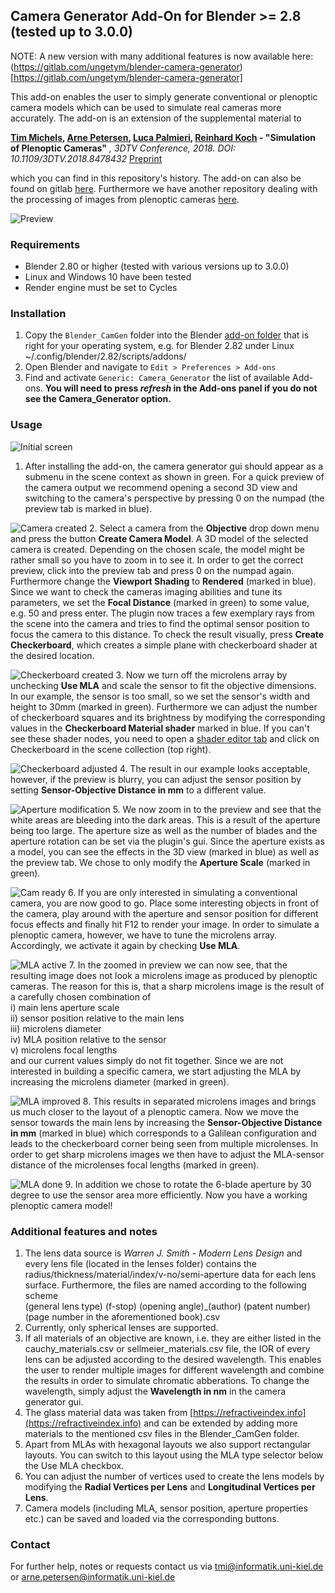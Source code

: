## Camera Generator Add-On for Blender >= 2.8 (tested up to 3.0.0)

NOTE: A new version with many additional features is now available here: (https://gitlab.com/ungetym/blender-camera-generator)[https://gitlab.com/ungetym/blender-camera-generator]

This add-on enables the user to simply generate conventional or plenoptic camera models which can be used to simulate real cameras more accurately.
The add-on is an extension of the supplemental material to

**[Tim Michels](https://www.mip.informatik.uni-kiel.de/en/team/tim-michels-m-sc), [Arne Petersen](https://www.mip.informatik.uni-kiel.de/en/team/dr-ing-arne-petersen), [Luca Palmieri](https://www.mip.informatik.uni-kiel.de/en/team/luca-palmieri-m-sc), [Reinhard Koch](https://www.mip.informatik.uni-kiel.de/en/team/prof.-dr.-ing.-reinhard-koch) - "Simulation of Plenoptic Cameras"** *, 3DTV Conference, 2018. DOI: 10.1109/3DTV.2018.8478432* [Preprint](http://data.mip.informatik.uni-kiel.de:555/wwwadmin/Publica/2018/2018_Michels_Simulation%20of%20Plenoptic%20Cameras.pdf)

which you can find in this repository's history. The add-on can also be found on gitlab [here](https://gitlab.com/ungetym/blender-camgen). Furthermore we have another repository dealing with the processing of images from plenoptic cameras [here](https://github.com/Arne-Petersen/PlenopticImageProcessing).

![Preview](https://raw.githubusercontent.com/Arne-Petersen/Plenoptic-Simulation/master/images/preview.jpeg "Preview")

### Requirements

+ Blender 2.80 or higher (tested with various versions up to 3.0.0)
+ Linux and Windows 10 have been tested
+ Render engine must be set to Cycles

### Installation

  1. Copy the `Blender_CamGen` folder into the Blender [add-on folder](https://docs.blender.org/manual/en/latest/advanced/blender_directory_layout.html#platform-dependent-paths) that is right for your operating system, e.g. for Blender 2.82 under Linux ~/.config/blender/2.82/scripts/addons/
  2. Open Blender and navigate to `Edit > Preferences > Add-ons`
  3. Find and activate `Generic: Camera_Generator` the list of available Add-ons. **You will need to press *refresh* in the Add-ons panel if you do not see the Camera_Generator option.**

### Usage

![Initial screen](https://raw.githubusercontent.com/Arne-Petersen/Plenoptic-Simulation/master/images/0.jpg "Initial screen")
1. After installing the add-on, the camera generator gui should appear as a submenu in the scene context as shown in green. 
For a quick preview of the camera output we recommend opening a second 3D view and switching to the camera's perspective by pressing 0 on the numpad (the preview tab is marked in blue).

![Camera created](https://raw.githubusercontent.com/Arne-Petersen/Plenoptic-Simulation/master/images/1.jpg "Camera created")
2. Select a camera from the **Objective** drop down menu and press the button **Create Camera Model**. 
A 3D model of the selected camera is created. Depending on the chosen scale, the model might be rather small so you have to zoom in to see it.
In order to get the correct preview, click into the preview tab and press 0 on the numpad again. 
Furthermore change the **Viewport Shading** to **Rendered** (marked in blue).
Since we want to check the cameras imaging abilities and tune its parameters, we set the **Focal Distance** (marked in green) to some value, e.g. 50 and press enter. 
The plugin now traces a few exemplary rays from the scene into the camera and tries to find the optimal sensor position to focus the camera to this distance.
To check the result visually, press **Create Checkerboard**, which creates a simple plane with checkerboard shader at the desired location.

![Checkerboard created](https://raw.githubusercontent.com/Arne-Petersen/Plenoptic-Simulation/master/images/2.jpg "Checkerboard created")
3. Now we turn off the microlens array by unchecking **Use MLA** and scale the sensor to fit the objective dimensions. 
In our example, the sensor is too small, so we set the sensor's width and height to 30mm (marked in green).
Furthermore we can adjust the number of checkerboard squares and its brightness by modifying the corresponding values in the **Checkerboard Material shader** marked in blue. 
If you can't see these shader nodes, you need to open a [shader editor tab](https://docs.blender.org/manual/en/latest/editors/shader_editor/index.html) and click on Checkerboard in the scene collection (top right).

![Checkerboard adjusted](https://raw.githubusercontent.com/Arne-Petersen/Plenoptic-Simulation/master/images/3.jpg "Checkerboard adjusted")
4. The result in our example looks acceptable, however, if the preview is blurry, you can adjust the sensor position by setting **Sensor-Objective Distance in mm** to a different value.

![Aperture modification](https://raw.githubusercontent.com/Arne-Petersen/Plenoptic-Simulation/master/images/4.jpg "Aperture modification")
5. We now zoom in to the preview and see that the white areas are bleeding into the dark areas. 
This is a result of the aperture being too large. 
The aperture size as well as the number of blades and the aperture rotation can be set via the plugin's gui.
Since the aperture exists as a model, you can see the effects in the 3D view (marked in blue) as well as the preview tab.
We chose to only modify the **Aperture Scale** (marked in green).

![Cam ready](https://raw.githubusercontent.com/Arne-Petersen/Plenoptic-Simulation/master/images/5.jpg "Cam ready")
6. If you are only interested in simulating a conventional camera, you are now good to go. 
Place some interesting objects in front of the camera, play around with the aperture and sensor position for different focus effects and finally hit F12 to render your image.
In order to simulate a plenoptic camera, however, we have to tune the microlens array. Accordingly, we activate it again by checking **Use MLA**.

![MLA active](https://raw.githubusercontent.com/Arne-Petersen/Plenoptic-Simulation/master/images/6.jpg "MLA active")
7. In the zoomed in preview we can now see, that the resulting image does not look a microlens image as produced by plenoptic cameras. 
The reason for this is, that a sharp microlens image is the result of a carefully chosen combination of  
i) main lens aperture scale  
ii) sensor position relative to the main lens  
iii) microlens diameter  
iv) MLA position relative to the sensor  
v) microlens focal lengths  
and our current values simply do not fit together. 
Since we are not interested in building a specific camera, we start adjusting the MLA by increasing the microlens diameter (marked in green).

![MLA improved](https://raw.githubusercontent.com/Arne-Petersen/Plenoptic-Simulation/master/images/7.jpg "MLA improved")
8. This results in separated microlens images and brings us much closer to the layout of a plenoptic camera.
Now we move the sensor towards the main lens by increasing the **Sensor-Objective Distance in mm** (marked in blue) which corresponds to a Galilean configuration and leads to the checkerboard corner being seen from multiple microlenses.
In order to get sharp microlens images we then have to adjust the MLA-sensor distance of the microlenses focal lengths (marked in green).

![MLA done](https://raw.githubusercontent.com/Arne-Petersen/Plenoptic-Simulation/master/images/8.jpg "MLA done")
9. In addition we chose to rotate the 6-blade aperture by 30 degree to use the sensor area more efficiently. 
Now you have a working plenoptic camera model!

### Additional features and notes

1. The lens data source is *Warren J. Smith - Modern Lens Design* and every lens file (located in the lenses folder) contains the radius/thickness/material/index/v-no/semi-aperture data for each lens surface. 
Furthermore, the files are named according to the following scheme  
(general lens type) (f-stop) (opening angle)_(author) (patent number) (page number in the aforementioned book).csv
2. Currently, only spherical lenses are supported.
3. If all materials of an objective are known, i.e. they are either listed in the cauchy_materials.csv or sellmeier_materials.csv file, the IOR of every lens can be adjusted according to the desired wavelength. 
This enables the user to render multiple images for different wavelength and combine the results in order to simulate chromatic abberations.
To change the wavelength, simply adjust the **Wavelength in nm** in the camera generator gui.
4. The glass material data was taken from [https://refractiveindex.info](https://refractiveindex.info) and can be extended by adding more materials to the mentioned csv files in the Blender_CamGen folder.
5. Apart from MLAs with hexagonal layouts we also support rectangular layouts. You can switch to this layout using the MLA type selector below the Use MLA checkbox.
6. You can adjust the number of vertices used to create the lens models by modifying the **Radial Vertices per Lens** and **Longitudinal Vertices per Lens**.
7. Camera models (including MLA, sensor position, aperture properties etc.) can be saved and loaded via the corresponding buttons.


### Contact

For further help, notes or requests contact us via <tmi@informatik.uni-kiel.de> or <arne.petersen@informatik.uni-kiel.de>
